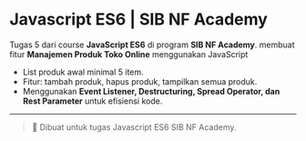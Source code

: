 # Javascript ES6 | SIB NF Academy

Tugas 5 dari course **JavaScript ES6** di program **SIB NF Academy**.
membuat fitur **Manajemen Produk Toko Online** menggunakan JavaScript

- List produk awal minimal 5 item.  
- Fitur: tambah produk, hapus produk, tampilkan semua produk.  
- Menggunakan **Event Listener, Destructuring, Spread Operator, dan Rest Parameter** untuk efisiensi kode.

---
> 📌 Dibuat untuk tugas Javascript ES6 SIB NF Academy.
